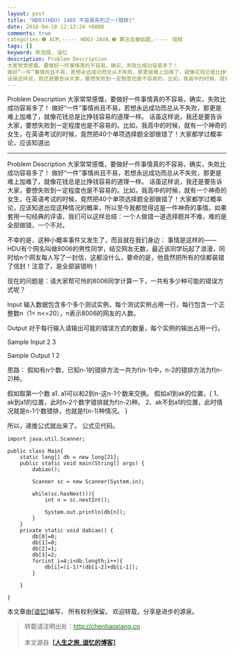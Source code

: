 ```yaml
---
layout: post
title: "HDOJ(HDU) 1465 不容易系列之一(错排)"
date: 2016-04-18 12:12:24 +0800
comments: true
categories:❶ ACM,----- HDOJ-JAVA,❺ 算法及基础题,----- 错排
tags: []
keyword: 陈浩翔, 谙忆
description: Problem Description 
大家常常感慨，要做好一件事情真的不容易，确实，失败比成功容易多了！ 
做好“一件”事情尚且不易，若想永远成功而总从不失败，那更是难上加难了，就像花钱总是比挣钱容易的道理一样。 
话虽这样说，我还是要告诉大家，要想失败到一定程度也是不容易的。比如，我高中的时候，就有一个神奇的女生，在英语考试的时候，竟然把40个单项选择题全部做错了！大家都学过概率论，应该知道出 
---
```



Problem Description 
大家常常感慨，要做好一件事情真的不容易，确实，失败比成功容易多了！ 
做好“一件”事情尚且不易，若想永远成功而总从不失败，那更是难上加难了，就像花钱总是比挣钱容易的道理一样。 
话虽这样说，我还是要告诉大家，要想失败到一定程度也是不容易的。比如，我高中的时候，就有一个神奇的女生，在英语考试的时候，竟然把40个单项选择题全部做错了！大家都学过概率论，应该知道出
<!-- more -->
----------

Problem Description
大家常常感慨，要做好一件事情真的不容易，确实，失败比成功容易多了！
做好“一件”事情尚且不易，若想永远成功而总从不失败，那更是难上加难了，就像花钱总是比挣钱容易的道理一样。
话虽这样说，我还是要告诉大家，要想失败到一定程度也是不容易的。比如，我高中的时候，就有一个神奇的女生，在英语考试的时候，竟然把40个单项选择题全部做错了！大家都学过概率论，应该知道出现这种情况的概率，所以至今我都觉得这是一件神奇的事情。如果套用一句经典的评语，我们可以这样总结：一个人做错一道选择题并不难，难的是全部做错，一个不对。

不幸的是，这种小概率事件又发生了，而且就在我们身边：
事情是这样的——HDU有个网名叫做8006的男性同学，结交网友无数，最近该同学玩起了浪漫，同时给n个网友每人写了一封信，这都没什么，要命的是，他竟然把所有的信都装错了信封！注意了，是全部装错哟！

现在的问题是：请大家帮可怜的8006同学计算一下，一共有多少种可能的错误方式呢？
 

Input
输入数据包含多个多个测试实例，每个测试实例占用一行，每行包含一个正整数n（1< n<=20），n表示8006的网友的人数。
 

Output
对于每行输入请输出可能的错误方式的数量，每个实例的输出占用一行。
 

Sample Input
2
3
 

Sample Output
1
2


思路：
假如有n个数，已知n-1的错排方法一共为f(n-1)中，n-2的错排方法为f(n-2)种。

假如取第一个数 a1.
a1可以和2到n-这n-1个数来交换。
假如a1到ak的位置，{
1、ak到a1的位置，此时n-2个数字错排就为f(n-2)种。
2、ak不到a1的位置，此时情况就是n-1个数错排，也就是f(n-1)种情况。
}

所以，递推公式就出来了。
公式见代码。

```
import java.util.Scanner;

public class Main{
	static long[] db = new long[21];
	public static void main(String[] args) {
		dabiao();
		
		Scanner sc = new Scanner(System.in);
		
		while(sc.hasNext()){
			int n = sc.nextInt();
			
			System.out.println(db[n]);
		}
	}
	private static void dabiao() {
		db[0]=0;
		db[1]=0;
		db[2]=1;
		db[3]=2;
		for(int i=4;i<db.length;i++){
			db[i]=(i-1)*(db[i-2]+db[i-1]);
		}
		
	}

}

```

本文章由<a href="http://chenhaoxiang.cn/">[谙忆]</a>编写， 所有权利保留。 
欢迎转载，分享是进步的源泉。
<blockquote cite='陈浩翔'>
<p background-color='#D3D3D3'>转载请注明出处：<a href='http://chenhaoxiang.cn'><font color="green">http://chenhaoxiang.cn</font></a><br><br>
本文源自<strong>【<a href='http://chenhaoxiang.cn' target='_blank'>人生之旅_谙忆的博客</a>】</strong></p>
</blockquote>
